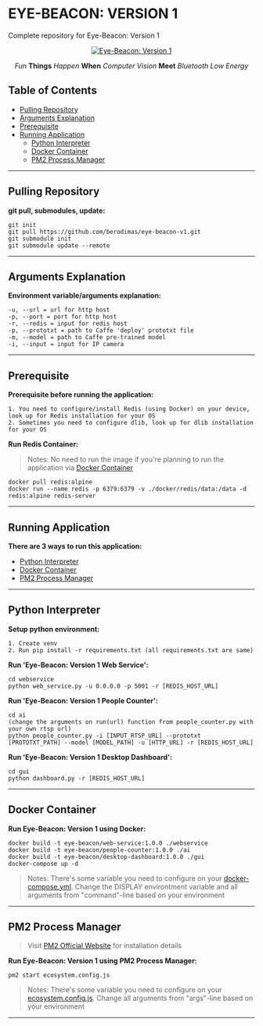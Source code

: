 # EYE-BEACON: VERSION 1

Complete repository for Eye-Beacon: Version 1

<div align="center">
<a href="https://www.instagram.com/teamaligness/" title="Team Aligness">
<img src="https://imgur.com/a/Iw6A3RU" alt="Eye-Beacon: Version 1">
</a>
<p><i>Fun</i> <b>Things</b> <i>Happen</i> <b>When</b> <i>Computer Vision</i> <b>Meet</b> <i>Bluetooth Low Energy</i></p>
</div>
                                       
## Table of Contents
* [Pulling Repository](#pulling-repository)
* [Arguments Explanation](#arguments-explanation)
* [Prerequisite](#prerequisite)
* [Running Application](#running-application)
    * [Python Interpreter](#python-interpreter)
    * [Docker Container](#docker-container)
    * [PM2 Process Manager](#pm2-process-manager)
---
## Pulling Repository
**git pull, submodules, update:**
```
git init 
git pull https://github.com/berodimas/eye-beacon-v1.git
git submodule init 
git submodule update --remote
```
---
## Arguments Explanation
**Environment variable/arguments explanation:**
```
-u, --url = url for http host
-p, --port = port for http host
-r, --redis = input for redis host
-p, --prototxt = path to Caffe 'deploy' prototxt file
-m, --model = path to Caffe pre-trained model
-i, --input = input for IP camera
```
---
## Prerequisite 
**Prerequisite before running the application:**
```
1. You need to configure/install Redis (using Docker) on your device, look up for Redis installation for your OS
2. Sometimes you need to configure dlib, look up for dlib installation for your OS
```

**Run Redis Container:**
> Notes: No need to run the image if you're planning to run the application via [Docker Container](#docker-container)
```
docker pull redis:alpine
docker run --name redis -p 6379:6379 -v ./docker/redis/data:/data -d redis:alpine redis-server
```
---
## Running Application
**There are 3 ways to run this application:**
* [Python Interpreter](#python-interpreter)
* [Docker Container](#docker-container)
* [PM2 Process Manager](#pm2-process-manager)
---
## Python Interpreter
**Setup python environment:**
```
1. Create venv
2. Run pip install -r requirements.txt (all requirements.txt are same)
```
**Run 'Eye-Beacon: Version 1 Web Service':**
```
cd webservice
python web_service.py -u 0.0.0.0 -p 5001 -r [REDIS_HOST_URL]
```
**Run 'Eye-Beacon: Version 1 People Counter':**
```
cd ai
(change the arguments on run(url) function from people_counter.py with your own rtsp url)
python people_counter.py -i [INPUT_RTSP_URL] --prototxt [PROTOTXT_PATH] --model [MODEL_PATH] -u [HTTP_URL] -r [REDIS_HOST_URL]
```
**Run 'Eye-Beacon: Version 1 Desktop Dashboard':**
```
cd gui
python dashboard.py -r [REDIS_HOST_URL]
```
---
## Docker Container
**Run Eye-Beacon: Version 1 using Docker:**
```
docker build -t eye-beacon/web-service:1.0.0 ./webservice
docker build -t eye-beacon/people-counter:1.0.0 ./ai
docker build -t eye-beacon/desktop-dashboard:1.0.0 ./gui
docker-compose up -d
```
> Notes: There's some variable you need to configure on your [docker-compose.yml](https://github.com/berodimas/eye-beacon-v1/blob/master/docker-compose.yaml). Change the DISPLAY environtment variable and all arguments from "command"-line based on your environment
---
## PM2 Process Manager
> Visit [PM2 Official Website](https://pm2.keymetrics.io/) for installation details 

**Run Eye-Beacon: Version 1 using PM2 Process Manager:**
```
pm2 start ecosystem.config.js
```
> Notes: There's some variable you need to configure on your [ecosystem.config.js](https://github.com/berodimas/eye-beacon-v1/blob/master/ecosystem.config.js). Change all arguments from "args"-line based on your environment
---
